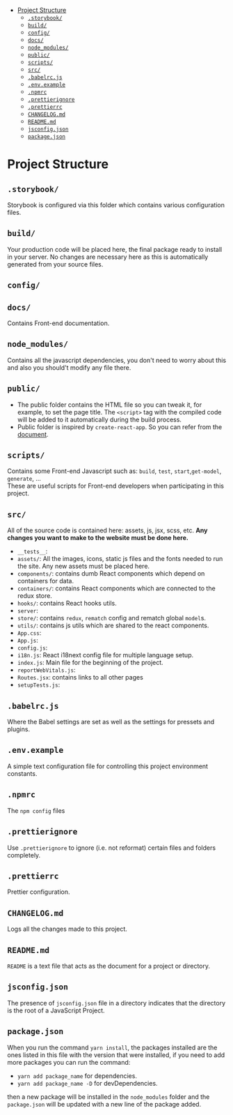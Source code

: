 <!-- START doctoc generated TOC please keep comment here to allow auto update -->
<!-- DON'T EDIT THIS SECTION, INSTEAD RE-RUN doctoc TO UPDATE -->

- [Project Structure](#project-structure)
  - [`.storybook/`](#storybook)
  - [`build/`](#build)
  - [`config/`](#config)
  - [`docs/`](#docs)
  - [`node_modules/`](#node_modules)
  - [`public/`](#public)
  - [`scripts/`](#scripts)
  - [`src/`](#src)
  - [`.babelrc.js`](#babelrcjs)
  - [`.env.example`](#envexample)
  - [`.npmrc`](#npmrc)
  - [`.prettierignore`](#prettierignore)
  - [`.prettierrc`](#prettierrc)
  - [`CHANGELOG.md`](#changelogmd)
  - [`README.md`](#readmemd)
  - [`jsconfig.json`](#jsconfigjson)
  - [`package.json`](#packagejson)

<!-- END doctoc generated TOC please keep comment here to allow auto update -->

# Project Structure

## `.storybook/`
Storybook is configured via this folder which contains various configuration files.

## `build/`
Your production code will be placed here, the final package ready to install in your server. No changes are necessary here as this is automatically generated from your source files.
## `config/`

## `docs/`
Contains Front-end documentation.
## `node_modules/`
Contains all the javascript dependencies, you don't need to worry about this and also you should't modify any file there.
## `public/`
- The public folder contains the HTML file so you can tweak it, for example, to set the page title. The `<script>` tag with the compiled code will be added to it automatically during the build process.
- Public folder is inspired by `create-react-app`. So you can refer from the [document](https://create-react-app.dev/docs/using-the-public-folder/).

## `scripts/`
Contains some Front-end Javascript such as: `build`, `test`, `start`,`get-model`, `generate`, ...\
These are useful scripts for Front-end developers when participating in this project. 
## `src/`
All of the source code is contained here: assets, js, jsx, scss, etc. **Any changes you want to make to the website must be done here.**

- `__tests__`: 
- `assets/`: All the images, icons, static js files and the fonts needed to run the site. Any new assets must be placed here.
- `components/`: contains dumb React components which depend on containers for data.
- `containers/`: contains React components which are connected to the redux store.
- `hooks/`: contains React hooks utils.
- `server`: 
- `store/`: contains `redux`, `rematch` config and rematch global `model`s.
- `utils/`: contains js utils which are shared to the react components.
- `App.css`:
- `App.js`:
- `config.js`:
- `i18n.js`: React i18next config file for multiple language setup.
- `index.js`: Main file for the beginning of the project.
- `reportWebVitals.js`:
- `Routes.jsx`: contains links to all other pages
- `setupTests.js`:

## `.babelrc.js`
Where the Babel settings are set as well as the settings for pressets and plugins.

## `.env.example`
A simple text configuration file for controlling this project environment constants.

## `.npmrc`
The `npm config` files

## `.prettierignore`
Use `.prettierignore` to ignore (i.e. not reformat) certain files and folders completely.

## `.prettierrc`
Prettier configuration.

## `CHANGELOG.md`
Logs all the changes made to this project.

## `README.md`
`README` is a text file that acts as the document for a project or directory.

## `jsconfig.json`
The presence of `jsconfig.json` file in a directory indicates that the directory is the root of a JavaScript Project.

## `package.json`
When you run the command `yarn install`, the packages installed are the ones listed in this file with the version that were installed, if you need to add more packages you can run the command:

- `yarn add package_name` for dependencies.
- `yarn add package_name -D` for devDependencies.

then a new package will be installed in the `node_modules` folder and the `package.json` will be updated with a new line of the package added.
